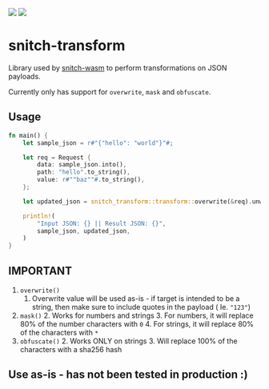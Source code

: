 <a href="https://crates.io/crates/snitch-transform/"><img src="https://img.shields.io/crates/v/snitch-transform.svg"></a>
<a href="https://docs.rs/snitch-transform/"><img src="https://img.shields.io/badge/docs-rustdoc-369"></a>


snitch-transform
==================

Library used by [snitch-wasm](https://github.com/streamdal/snitch-wasm) to 
perform transformations on JSON payloads.

Currently only has support for `overwrite`, `mask` and `obfuscate`.

## Usage

```rust
fn main() {
    let sample_json = r#"{"hello": "world"}"#;

    let req = Request {
        data: sample_json.into(),
        path: "hello".to_string(),
        value: r#""baz""#.to_string(),
    };

    let updated_json = snitch_transform::transform::overwrite(&req).unwrap();

    println!(
        "Input JSON: {} || Result JSON: {}",
        sample_json, updated_json,
    )
}
```

## IMPORTANT 

1. `overwrite()`
    1. Overwrite value will be used as-is - if target is intended to be a 
string, then make sure to include quotes in the payload ( Ie. `"123"`)
1. `mask()`
   2. Works for numbers and strings
   3. For numbers, it will replace 80% of the number characters with `0`
   4. For strings, it will replace 80% of the characters with `*`
1. `obfuscate()`
   2. Works ONLY on strings
   3. Will replace 100% of the characters with a sha256 hash

## Use as-is - has not been tested in production :)
